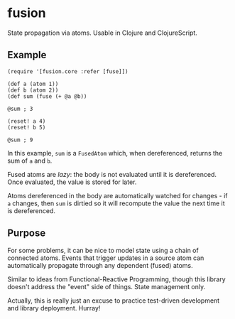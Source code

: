 # fusion

State propagation via atoms. Usable in Clojure and ClojureScript.

## Example

```
(require '[fusion.core :refer [fuse]])

(def a (atom 1))
(def b (atom 2))
(def sum (fuse (+ @a @b))

@sum ; 3

(reset! a 4)
(reset! b 5)

@sum ; 9
```

In this example, `sum` is a `FusedAtom` which, when dereferenced, returns the
sum of `a` and `b`.

Fused atoms are _lazy_: the body is not evaluated until it is dereferenced.
Once evaluated, the value is stored for later.

Atoms dereferenced in the body are automatically watched for changes - if `a`
changes, then `sum` is dirtied so it will recompute the value the next time
it is dereferenced.

## Purpose

For some problems, it can be nice to model state using a chain of connected
atoms. Events that trigger updates in a source atom can automatically propagate
through any dependent (fused) atoms.

Similar to ideas from Functional-Reactive Programming, though this library
doesn't address the "event" side of things. State management only.

Actually, this is really just an excuse to practice test-driven development and
library deployment. Hurray!
